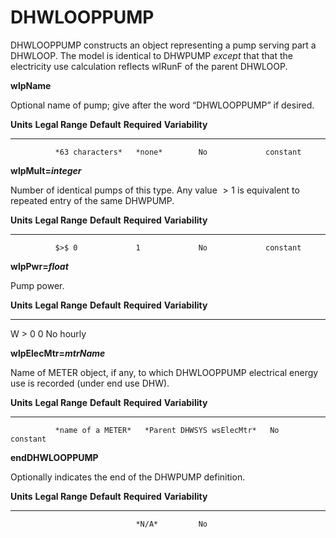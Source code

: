 # DHWLOOPPUMP

DHWLOOPPUMP constructs an object representing a pump serving part a DHWLOOP. The model is identical to DHWPUMP *except* that that the electricity use calculation reflects wlRunF of the parent DHWLOOP.

**wlpName**

Optional name of pump; give after the word “DHWLOOPPUMP” if desired.

  **Units**   **Legal Range**   **Default**   **Required**   **Variability**
  ----------- ----------------- ------------- -------------- -----------------
              *63 characters*   *none*        No             constant

**wlpMult=*integer***

Number of identical pumps of this type. Any value $>1$ is equivalent to repeated entry of the same DHWPUMP.

  **Units**   **Legal Range**   **Default**   **Required**   **Variability**
  ----------- ----------------- ------------- -------------- -----------------
              $>$ 0             1             No             constant

**wlpPwr=*float***

Pump power.

  **Units**   **Legal Range**   **Default**   **Required**   **Variability**
  ----------- ----------------- ------------- -------------- -----------------
  W           $>$ 0             0             No             hourly

**wlpElecMtr=*mtrName***

Name of METER object, if any, to which DHWLOOPPUMP electrical energy use is recorded (under end use DHW).

  **Units**   **Legal Range**     **Default**                 **Required**   **Variability**
  ----------- ------------------- --------------------------- -------------- -----------------
              *name of a METER*   *Parent DHWSYS wsElecMtr*   No             constant

**endDHWLOOPPUMP**

Optionally indicates the end of the DHWPUMP definition.

  **Units**   **Legal Range**   **Default**   **Required**   **Variability**
  ----------- ----------------- ------------- -------------- -----------------
                                *N/A*         No             
